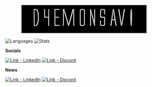 <div align="center">
  <img src="images/d4emonsavi.png" alt="my banner">   
</div>

![Languages](https://github-readme-stats.vercel.app/api/top-langs/?username=d4emonsAVI&theme=react&cache_seconds=1800)
![Stats](https://github-readme-stats.vercel.app/api?username=d4emonsAVI&theme=react&show_icons=true&count_private=true&include_all_commits=true&cache_seconds=1800)

**Socials**

[![Link - LinkedIn](https://img.shields.io/badge/Social-LinkedIn-red?style=for-the-badge&logo=linkedin)](https://www.linkedin.com/in/benjamin-bowman-958740250/)
[![Link - Discord](https://img.shields.io/badge/Social-Discord-red?style=for-the-badge&logo=discord)](https://discord.gg/her3tic_avi#5688)

**News**

[![Link - LinkedIn](https://img.shields.io/badge/news-blue?style=for-the-badge&logo=news)](https://www.linkedin.com/in/benjamin-bowman-958740250/)
[![Link - Discord](https://img.shields.io/badge/news-blue?style=for-the-badge&logo=news)](https://discord.gg/her3tic_avi#5688)

